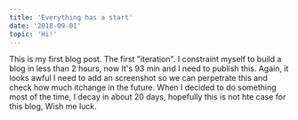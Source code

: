 ```yaml
---
title: 'Everything has a start'
date: '2018-09-01'
topic: 'Hi!'
---
```


This is my first blog post. The first "iteration". I constraint myself to
build a blog in less than 2 hours, now It's 93 min and I need to publish
this. Again, it looks awful I need to add an screenshot so we can
perpetrate this and check how much itchange in the future. When I decided
to do something most of the time, I decay in about 20 days, hopefully this
is not hte case for this blog, Wish me luck.

